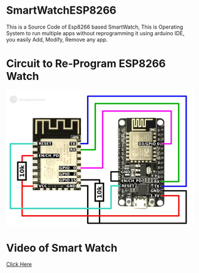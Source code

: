 # SmartWatchESP8266
This is a Source Code of Esp8266 based SmartWatch, This is Operating System to run multiple apps without reprogramming it using arduino IDE, you easily Add, Modify, Remove any app.

# Circuit to Re-Program ESP8266 Watch
<img src="esp8266.png"><br>

# Video of Smart Watch
<a href="https://github.com/aidevsurya/SmartWatchESP8266/raw/refs/heads/main/Video.mp4">
  Click Here
</a>
